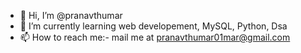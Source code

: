 - 👋 Hi, I’m @pranavthumar
- 🌱 I’m currently learning web developement, MySQL, Python, Dsa
- 📫 How to reach me:- mail me at pranavthumar01mar@gmail.com

<!---
pranavthumar/pranavthumar is a ✨ special ✨ repository because its `README.md` (this file) appears on your GitHub profile.
You can click the Preview link to take a look at your changes.
--->
